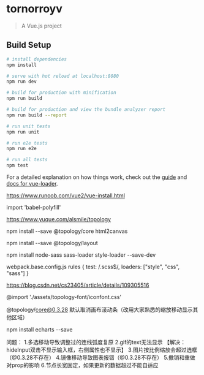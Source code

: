 # tornorroyv

> A Vue.js project

## Build Setup

``` bash
# install dependencies
npm install

# serve with hot reload at localhost:8080
npm run dev

# build for production with minification
npm run build

# build for production and view the bundle analyzer report
npm run build --report

# run unit tests
npm run unit

# run e2e tests
npm run e2e

# run all tests
npm test
```

For a detailed explanation on how things work, check out the [guide](http://vuejs-templates.github.io/webpack/) and [docs for vue-loader](http://vuejs.github.io/vue-loader).

  https://www.runoob.com/vue2/vue-install.html

  import 'babel-polyfill'

  https://www.yuque.com/alsmile/topology

  npm install --save @topology/core html2canvas

  npm install --save @topology/layout

  npm install node-sass sass-loader style-loader --save-dev

  webpack.base.config.js
  rules
  {
    test: /\.scss$/,
    loaders: ["style", "css", "sass"]
  }

  https://blog.csdn.net/cs23405/article/details/109305516

  @import './assets/topology-font/iconfont.css'

  @topology/core@0.3.28 默认取消画布滚动条（改用大家熟悉的缩放移动显示其他区域）

  npm install echarts --save

问题：
1.多选移动导致调整过的连线弧度复原
2.gif的text无法显示 【解决：hideInput双击不显示输入框，右侧属性也不显示】
3.图片按比例缩放会超过选框（@0.3.28不存在）
4.镜像移动导致图表报错（@0.3.28不存在）
5.撤销和重做对prop的影响
6.节点长宽固定，如果更新的数据超过不能自适应

